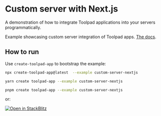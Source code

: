 # Custom server with Next.js

<p class="description">A demonstration of how to integrate Toolpad applications into your servers programmatically.</p>

Example showcasing custom server integration of Toolpad apps. [The docs](https://mui.com/toolpad/concepts/custom-server/).

## How to run

Use `create-toolpad-app` to bootstrap the example:

```bash
npx create-toolpad-app@latest  --example custom-server-nextjs
```

```bash
yarn create toolpad-app --example custom-server-nextjs
```

```bash
pnpm create toolpad-app --example custom-server-nextjs
```

or:

[![Open in StackBlitz](https://developer.stackblitz.com/img/open_in_stackblitz.svg)](https://stackblitz.com/fork/github/mui/mui-toolpad/tree/master/examples/custom-server-nextjs)
